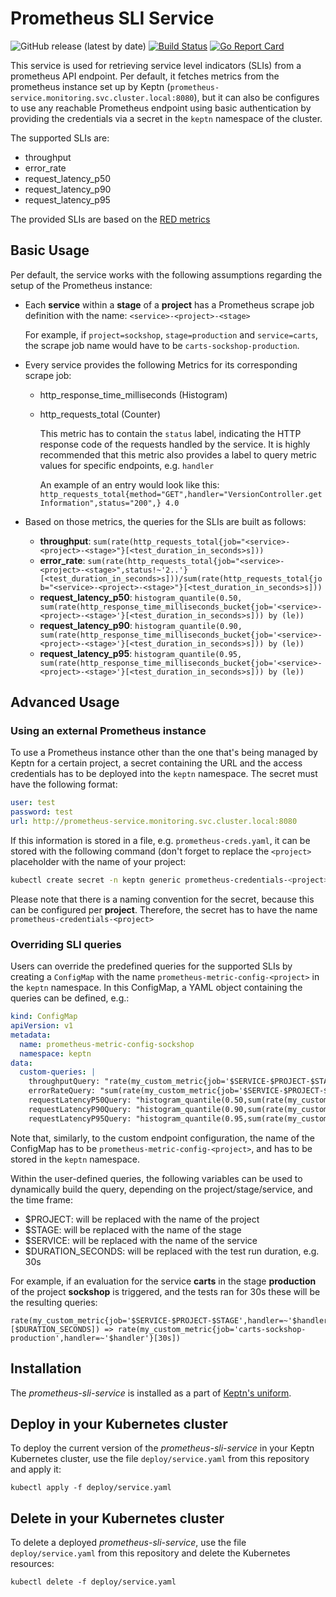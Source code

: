 # Prometheus SLI Service
![GitHub release (latest by date)](https://img.shields.io/github/v/release/keptn-contrib/prometheus-sli-service)
[![Build Status](https://travis-ci.org/keptn-contrib/prometheus-sli-service.svg?branch=master)](https://travis-ci.org/keptn-contrib/prometheus-sli-service)
[![Go Report Card](https://goreportcard.com/badge/github.com/keptn-contrib/prometheus-sli-service)](https://goreportcard.com/report/github.com/keptn-contrib/prometheus-sli-service)

This service is used for retrieving service level indicators (SLIs) from a prometheus API endpoint. Per default, it fetches metrics from the prometheus instance set up by Keptn
(`prometheus-service.monitoring.svc.cluster.local:8080`), but it can also be configures to use any reachable Prometheus endpoint using basic authentication by providing the credentials
via a secret in the `keptn` namespace of the cluster.

The supported SLIs are:

 - throughput
 - error_rate
 - request_latency_p50
 - request_latency_p90
 - request_latency_p95
 
The provided SLIs are based on the [RED metrics](https://grafana.com/files/grafanacon_eu_2018/Tom_Wilkie_GrafanaCon_EU_2018.pdf)

## Basic Usage 

Per default, the service works with the following assumptions regarding the setup of the Prometheus instance:

 - Each **service** within a **stage** of a **project** has a Prometheus scrape job definition with the name: `<service>-<project>-<stage>`

    For example, if `project=sockshop`, `stage=production` and `service=carts`, the scrape job name would have to be `carts-sockshop-production`.
    
 - Every service provides the following Metrics for its corresponding scrape job:
     - http_response_time_milliseconds (Histogram)
     - http_requests_total (Counter)
     
       This metric has to contain the `status` label, indicating the HTTP response code of the requests handled by the service.
       It is highly recommended that this metric also provides a label to query metric values for specific endpoints, e.g. `handler`
       
       An example of an entry would look like this: `http_requests_total{method="GET",handler="VersionController.getInformation",status="200",} 4.0`
       
 - Based on those metrics, the queries for the SLIs are built as follows:
 
   - **throughput**: `sum(rate(http_requests_total{job="<service>-<project>-<stage>"}[<test_duration_in_seconds>s]))`
   - **error_rate**: `sum(rate(http_requests_total{job="<service>-<project>-<stage>",status!~'2..'}[<test_duration_in_seconds>s]))/sum(rate(http_requests_total{job="<service>-<project>-<stage>"}[<test_duration_in_seconds>s]))`
   - **request_latency_p50**: `histogram_quantile(0.50, sum(rate(http_response_time_milliseconds_bucket{job='<service>-<project>-<stage>'}[<test_duration_in_seconds>s])) by (le))`
   - **request_latency_p90**: `histogram_quantile(0.90, sum(rate(http_response_time_milliseconds_bucket{job='<service>-<project>-<stage>'}[<test_duration_in_seconds>s])) by (le))`
   - **request_latency_p95**: `histogram_quantile(0.95, sum(rate(http_response_time_milliseconds_bucket{job='<service>-<project>-<stage>'}[<test_duration_in_seconds>s])) by (le))` 
   
## Advanced Usage

### Using an external Prometheus instance
To use a Prometheus instance other than the one that's being managed by Keptn for a certain project, a secret containing the URL and the access credentials has to be deployed into the `keptn` namespace. The secret must have the following format:

```yaml
user: test
password: test
url: http://prometheus-service.monitoring.svc.cluster.local:8080
```

If this information is stored in a file, e.g. `prometheus-creds.yaml`, it can be stored with the following command (don't forget to replace the `<project>` placeholder with the name of your project:

```bash
kubectl create secret -n keptn generic prometheus-credentials-<project> --from-file=prometheus-credentials=./mock_secret.yaml
```

Please note that there is a naming convention for the secret, because this can be configured per **project**. Therefore, the secret has to have the name `prometheus-credentials-<project>`


### Overriding SLI queries

Users can override the predefined queries for the supported SLIs by creating a `ConfigMap` with the name `prometheus-metric-config-<project>` in the `keptn` namespace.
In this ConfigMap, a YAML object containing the queries can be defined, e.g.:

```yaml
kind: ConfigMap
apiVersion: v1
metadata:
  name: prometheus-metric-config-sockshop
  namespace: keptn
data:
  custom-queries: |
    throughputQuery: "rate(my_custom_metric{job='$SERVICE-$PROJECT-$STAGE',handler=~'$handler'}[$DURATION_SECONDS])"
    errorRateQuery: "sum(rate(my_custom_metric{job='$SERVICE-$PROJECT-$STAGE',handler=~'$handler',status!~'2..'}[1s]))/sum(rate(my_custom_metric{job='$SERVICE-$PROJECT-$STAGE',handler=~'$handler'}[$DURATION_SECONDS]))"
    requestLatencyP50Query: "histogram_quantile(0.50,sum(rate(my_custom_response_time_metric{job='$SERVICE-$PROJECT-$STAGE'}[$DURATION_SECONDS]))by(le))"
    requestLatencyP90Query: "histogram_quantile(0.90,sum(rate(my_custom_response_time_metric{job='$SERVICE-$PROJECT-$STAGE'}[$DURATION_SECONDS]))by(le))"
    requestLatencyP95Query: "histogram_quantile(0.95,sum(rate(my_custom_response_time_metric{job='$SERVICE-$PROJECT-$STAGE'}[$DURATION_SECONDS]))by(le))"
```

Note that, similarly, to the custom endpoint configuration, the name of the ConfigMap has to be `prometheus-metric-config-<project>`, and has to be stored in the `keptn` namespace.

Within the user-defined queries, the following variables can be used to dynamically build the query, depending on the project/stage/service, and the time frame:

- $PROJECT: will be replaced with the name of the project
- $STAGE: will be replaced with the name of the stage
- $SERVICE: will be replaced with the name of the service
- $DURATION_SECONDS: will be replaced with the test run duration, e.g. 30s

For example, if an evaluation for the service **carts**  in the stage **production** of the project **sockshop** is triggered, and the tests ran for 30s these will be the resulting queries:

```
rate(my_custom_metric{job='$SERVICE-$PROJECT-$STAGE',handler=~'$handler'}[$DURATION_SECONDS]) => rate(my_custom_metric{job='carts-sockshop-production',handler=~'$handler'}[30s])
```

## Installation

The *prometheus-sli-service* is installed as a part of [Keptn's uniform](https://keptn.sh).

## Deploy in your Kubernetes cluster

To deploy the current version of the *prometheus-sli-service* in your Keptn Kubernetes cluster, use the file `deploy/service.yaml` from this repository and apply it:

```console
kubectl apply -f deploy/service.yaml
```

## Delete in your Kubernetes cluster

To delete a deployed *prometheus-sli-service*, use the file `deploy/service.yaml` from this repository and delete the Kubernetes resources:

```console
kubectl delete -f deploy/service.yaml
```
